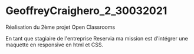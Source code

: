 # GeoffreyCraighero_2_30032021


Réalisation du 2ème projet Open Classrooms

En tant que stagiaire de l'entreprise Reservia ma mission est
d'intégrer une maquette en responsive en  html et CSS.

